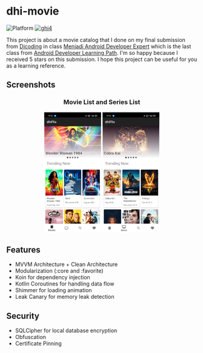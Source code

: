 # dhi-movie
![Platform](https://img.shields.io/badge/platform-Android-brightgreen)
[![ghi4](https://circleci.com/gh/ghi4/dhi-movie.svg?style=shield)](https://circleci.com/gh/ghi4/dhi-movie)


This project is about a movie catalog that I done on my final submission from [Dicoding](https://www.dicoding.com/) in class [Menjadi Android Developer Expert](https://www.dicoding.com/academies/165) which is the last class from [Android Developer Learning Path](https://www.dicoding.com/learningpaths/7).
I'm so happy because I received 5 stars on this submission. I hope this project can be useful for you as a learning reference.


## Screenshots
<h3 align="center"> Movie List and Series List </h3>
<p align="center">
  <img src="screenshot/movieList.jpg"
       width="150"/>
  <img src="screenshot/seriesList.jpg"
       width="150"/>
</p>

## Features
- MVVM Architecture + Clean Architecture
- Modularization (:core and :favorite)
- Koin for dependency injection
- Kotlin Coroutines for handling data flow
- Shimmer for loading animation
- Leak Canary for memory leak detection

## Security
- SQLCipher for local database encryption
- Obfuscation
- Certificate Pinning
